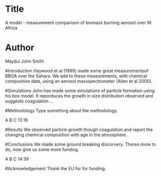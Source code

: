 # Title
A model - measurement comparison of biomass burning aerosol over W. Africa

# Author
Maydul 
John Smith

#Introduction
Haywood et al (1999) made some great measurementsof BBOA over the Sahara.
We add to these measurements, with chemical composition data, using an aerosol massspectrometer (Allen et al 2000).

#Simulations
John has made some simulations of particle formation using his box model.
It reporduces the growth in size distribution observed and suggests coagulation ...

#Methodology 
Type something about the methodology.

A
B
C 13:19


#Results
We observed particle growth though coagulation and report the changing chemical composition with age in the atmosphere.


#Conclusions
We made some ground breaking discorvery. Theres more to do, now give us some more funding.


A
B
C 14:39

#Acknowledgement
Thank the EU for for funding.